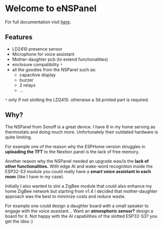 # Welcome to eNSPanel

For full documentation visit [here](https://enspanel-docs.andreabaccega.com/).

## Features

* LD2410 presence sensor
* Microphone for voice assistant
* Mother-daughter pcb (to extend functionalities)
* enclosure compatibility `*`
* all the goodies from the NSPanel such as:
  * capacitive display
  * buzzer 
  * 2 relays
  * ...


`*` only if not slotting the LD2410. otherwise a 3d printed part is required.


## Why?

The NSPanel from Sonoff is a great device. I have 8 in my home serving as thermostats and doing much more. Unfortunately their outdated hardware is quite limiting. 

For example one of the reason why the ESPHome version struggles in **uploading the TFT** to the Nextion panel is the lack of free memory.

Another reason why the NSPanel needed an upgrade was/is the **lack of other functionalities.** With edge AI and wake-word recognition inside the ESP32-S3 module you could really have a **smart voice assistant in each room** (like I have in my case).

Initially I also wanted to slot a ZigBee module that could also enhance my home ZigBee network but starting from v1.4 I decided that mother-daughter approach was the best to minimize costs and reduce waste.

For example one could design a daughter board with a small speaker to engage with the voice assistant... Want an **atmospheric sensor?** design a board for it. Not happy with the AI capabilities of the slotted ESP32-S3? you get the idea :)

